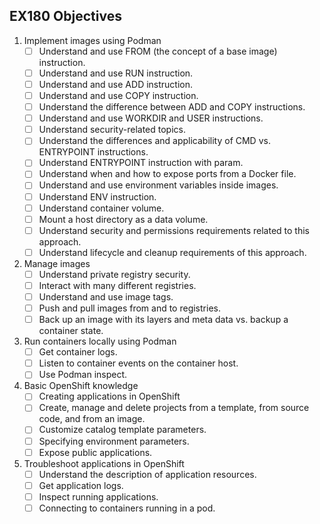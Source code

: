 ## EX180 Objectives

1. Implement images using Podman
   - [ ] Understand and use FROM (the concept of a base image) instruction.
   - [ ] Understand and use RUN instruction.
   - [ ] Understand and use ADD instruction.
   - [ ] Understand and use COPY instruction.
   - [ ] Understand the difference between ADD and COPY instructions.
   - [ ] Understand and use WORKDIR and USER instructions.
   - [ ] Understand security-related topics.
   - [ ] Understand the differences and applicability of CMD vs. ENTRYPOINT instructions.
   - [ ] Understand ENTRYPOINT instruction with param.
   - [ ] Understand when and how to expose ports from a Docker file.
   - [ ] Understand and use environment variables inside images.
   - [ ] Understand ENV instruction.
   - [ ] Understand container volume.
   - [ ] Mount a host directory as a data volume.
   - [ ] Understand security and permissions requirements related to this approach.
   - [ ] Understand lifecycle and cleanup requirements of this approach.

2. Manage images
   - [ ] Understand private registry security.
   - [ ] Interact with many different registries.
   - [ ] Understand and use image tags.
   - [ ] Push and pull images from and to registries.
   - [ ] Back up an image with its layers and meta data vs. backup a container state.

3. Run containers locally using Podman 
   - [ ] Get container logs.
   - [ ] Listen to container events on the container host.
   - [ ] Use Podman inspect.

4. Basic OpenShift knowledge
   - [ ] Creating applications in OpenShift
   - [ ] Create, manage and delete projects from a template, from source code, and from an image.
   - [ ] Customize catalog template parameters.
   - [ ] Specifying environment parameters.
   - [ ] Expose public applications.

5. Troubleshoot applications in OpenShift 
   - [ ] Understand the description of application resources.
   - [ ] Get application logs.
   - [ ] Inspect running applications.
   - [ ] Connecting to containers running in a pod.
